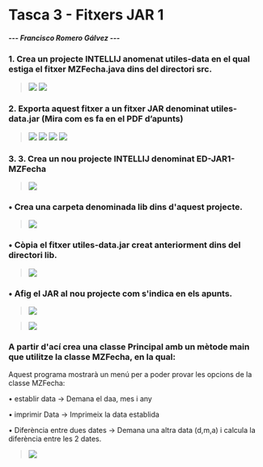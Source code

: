 # Tasca 3 - Fitxers JAR 1
##### --- Francisco Romero Gálvez ---

### 1. Crea un projecte INTELLIJ anomenat utiles-data en el qual estiga el fitxer MZFecha.java dins del directori src.

> ![](file:///C:\Users\elord\OneDrive\Escritorio\imagenes%20tasca%203\parte1.png)
> ![](file:///C:\Users\elord\OneDrive\Escritorio\imagenes%20tasca%203\parte2.png)

### 2. Exporta aquest fitxer a un fitxer JAR denominat utiles-data.jar (Mira com es fa en el PDF d’apunts)

> ![](file:///C:\Users\elord\OneDrive\Escritorio\imagenes%20tasca%203\parte3.png)
> ![](file:///C:\Users\elord\OneDrive\Escritorio\imagenes%20tasca%203\parte4.png)
> ![](file:///C:\Users\elord\OneDrive\Escritorio\imagenes%20tasca%203\parte5.png)
> ![](file:///C:\Users\elord\OneDrive\Escritorio\imagenes%20tasca%203\parte7.png)

### 3. 3. Crea un nou projecte INTELLIJ denominat ED-JAR1-MZFecha

> ![](file:///C:\Users\elord\OneDrive\Escritorio\imagenes%20tasca%203\parte8.png)

### • Crea una carpeta denominada lib dins d'aquest projecte.

> ![](file:///C:\Users\elord\OneDrive\Escritorio\imagenes%20tasca%203\parte9.png)

### • Còpia el fitxer utiles-data.jar creat anteriorment dins del directori lib.

> ![](file:///C:\Users\elord\OneDrive\Escritorio\imagenes%20tasca%203\parte10.png)

### • Afig el JAR al nou projecte com s'indica en els apunts.

> ![](file:///C:\Users\elord\OneDrive\Escritorio\imagenes%20tasca%203\parte11.png)

> ![](file:///C:\Users\elord\OneDrive\Escritorio\imagenes%20tasca%203\parte%2011-5.png)

### A partir d'ací crea una classe Principal amb un mètode main que utilitze la classe MZFecha, en la qual:
Aquest programa mostrarà un menú per a poder provar les opcions de la classe MZFecha:

• establir data → Demana el daa, mes i any

• imprimir Data → Imprimeix la data establida

• Diferència entre dues dates → Demana una altra data (d,m,a) i calcula la diferència entre les 2
dates.

> ![](file:///C:\Users\elord\OneDrive\Escritorio\imagenes%20tasca%203\parte12.png)
